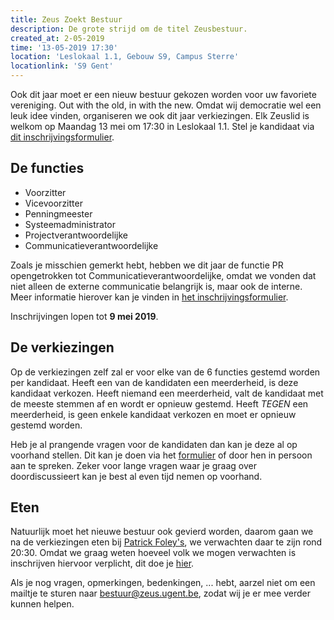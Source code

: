 ```yaml
---
title: Zeus Zoekt Bestuur
description: De grote strijd om de titel Zeusbestuur.
created_at: 2-05-2019
time: '13-05-2019 17:30'
location: 'Leslokaal 1.1, Gebouw S9, Campus Sterre'
locationlink: 'S9 Gent'
---
```


Ook dit jaar moet er een nieuw bestuur gekozen worden voor uw favoriete vereniging. Out with the old, in with the new. Omdat wij democratie wel een leuk idee vinden, organiseren we ook dit jaar verkiezingen. Elk Zeuslid is welkom op Maandag 13 mei om 17:30 in Leslokaal 1.1. Stel je kandidaat via [dit inschrijvingsformulier][inschrijving].

## De functies

- Voorzitter
- Vicevoorzitter
- Penningmeester
- Systeemadministrator
- Projectverantwoordelijke
- Communicatieverantwoordelijke

Zoals je misschien gemerkt hebt, hebben we dit jaar de functie PR opengetrokken tot Communicatieverantwoordelijke, omdat we vonden dat niet alleen de externe communicatie belangrijk is, maar ook de interne. Meer informatie hierover kan je vinden in [het inschrijvingsformulier][inschrijving].

Inschrijvingen lopen tot **9 mei 2019**.

## De verkiezingen

Op de verkiezingen zelf zal er voor elke van de 6 functies gestemd worden per kandidaat. Heeft een van de kandidaten een meerderheid, is deze kandidaat verkozen. Heeft niemand een meerderheid, valt de kandidaat met de meeste stemmen af en wordt er opnieuw gestemd. Heeft *TEGEN* een meerderheid, is geen enkele kandidaat verkozen en moet er opnieuw gestemd worden.

Heb je al prangende vragen voor de kandidaten dan kan je deze al op voorhand stellen. Dit kan je doen via het [formulier][vragen] of door hen in persoon aan te spreken. Zeker voor lange vragen waar je graag over doordiscussieert kan je best al even tijd nemen op voorhand.

## Eten

Natuurlijk moet het nieuwe bestuur ook gevierd worden, daarom gaan we na de verkiezingen eten bij [Patrick Foley's][foleys], we verwachten daar te zijn rond 20:30. Omdat we graag weten hoeveel volk we mogen verwachten is inschrijven hiervoor verplicht, dit doe je [hier][eten].

Als je nog vragen, opmerkingen, bedenkingen, ... hebt, aarzel niet om een mailtje te sturen naar  [bestuur@zeus.ugent.be][mail], zodat wij je er mee verder kunnen helpen.

[inschrijving]: https://forms.gle/mewawEJL7k4BNDuP6
[vragen]: https://forms.gle/n7BG961soe3R3rRT6
[eten]: https://forms.gle/YL9sSyLYCZATRSyc6
[foleys]: https://foleys.be/
[mail]: mailto:bestuur@zeus.ugent.be
